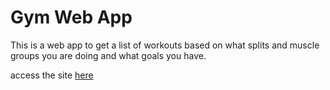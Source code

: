 # Gym Web App

This is a web app to get a list of workouts based on what splits and muscle groups you are doing and what goals you have.

access the site [here](https://zain-gym-web-app.vercel.app)